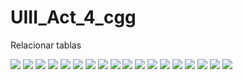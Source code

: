 # UIII_Act_4_cgg
Relacionar tablas

![](https://github.com/CampaG128/UIII_Act_4_cgg/blob/main/img/c1.PNG)
![](https://github.com/CampaG128/UIII_Act_4_cgg/blob/main/img/c2.PNG)
![](https://github.com/CampaG128/UIII_Act_4_cgg/blob/main/img/c3.PNG)
![](https://github.com/CampaG128/UIII_Act_4_cgg/blob/main/img/c4.PNG)
![](https://github.com/CampaG128/UIII_Act_4_cgg/blob/main/img/c5.PNG)
![](https://github.com/CampaG128/UIII_Act_4_cgg/blob/main/img/c6.PNG)
![](https://github.com/CampaG128/UIII_Act_4_cgg/blob/main/img/c7.PNG)
![](https://github.com/CampaG128/UIII_Act_4_cgg/blob/main/img/c8.PNG)
![](https://github.com/CampaG128/UIII_Act_4_cgg/blob/main/img/c9.PNG)
![](https://github.com/CampaG128/UIII_Act_4_cgg/blob/main/img/c10.PNG)
![](https://github.com/CampaG128/UIII_Act_4_cgg/blob/main/img/c11.PNG)
![](https://github.com/CampaG128/UIII_Act_4_cgg/blob/main/img/c12.PNG)
![](https://github.com/CampaG128/UIII_Act_4_cgg/blob/main/img/c13.PNG)
![](https://github.com/CampaG128/UIII_Act_4_cgg/blob/main/img/c14.PNG)
![](https://github.com/CampaG128/UIII_Act_4_cgg/blob/main/img/c15.PNG)
![](https://github.com/CampaG128/UIII_Act_4_cgg/blob/main/img/c17.PNG)
![](https://github.com/CampaG128/UIII_Act_4_cgg/blob/main/img/c18.PNG)
![](https://github.com/CampaG128/UIII_Act_4_cgg/blob/main/img/c19.PNG)
